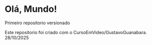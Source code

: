 # Olá, Mundo!
Primeiro repositorio versionado

Este repositorio foi criado com o CursoEmVideo/GustavoGuanabara. 28/10/2025
